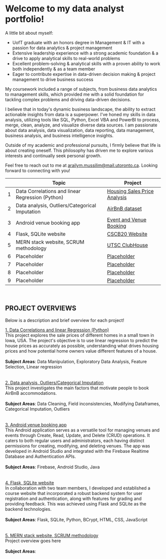 # Welcome to my data analyst portfolio!

A little bit about myself: 
- UofT graduate with an honors degree in Management & IT with a passion for data analytics & project management
- Extensive leadership experience with a strong academic foundation & a drive to apply analytical skills to real-world problems
- Excellent problem-solving & analytical skills with a proven ability to work both independently & as a team member
- Eager to contribute expertise in data-driven decision making & project management to drive business success

My coursework included a range of subjects, from business data analytics to management skills, which provided me with a solid foundation for tackling complex problems and driving data-driven decisions.  
  
I believe that in today's dynamic business landscape, the ability to extract actionable insights from data is a superpower. I've honed my skills in data analysis, utilizing tools like SQL, Python, Excel VBA and PowerBI to process, merge, clean, analyze, and visualize diverse data sources. I am passionate about data analysis, data visualization, data reporting, data management, business analysis, and business intelligence insights.  
  
Outside of my academic and professional pursuits, I firmly believe that life is about creating oneself. This philosophy has driven me to explore various interests and continually seek personal growth.  
  
Feel free to reach out to me at [arailym.mussilim@mail.utoronto.ca](mailto:arailym.mussilim@mail.utoronto.ca). Looking forward to connecting with you!


|        | Topic        | Project           |
| ------------- |-------------|-------------|
|1| Data Correlations and linear Regression (Python)    | [Housing Sales Price Analysis](https://arai-mn.github.io/DataCorrelations-LinearRegression/) |
|2| Data analysis, Outliers/Categorical Imputation      | [AirBnB dataset](https://arai-mn.github.io/AirBnB-dataAnalysis/) |
|3| Android venue booking app      | [Event and Venue Booking](https://arai-mn.github.io/CSCB07_venuebookingapp_Android/) |
|4| Flask, SQLite website      | [CSCB20 Website](https://arai-mn.github.io/cscb20/) |
|5| MERN stack website, SCRUM methodology      | [UTSC ClubHouse](https://arai-mn.github.io/cscb20/) |
|6| Placeholder      | [Placeholder](https://arai-mn.github.io/cscb20/) |
|7| Placeholder      | [Placeholder](https://arai-mn.github.io/cscb20/) |
|8| Placeholder      | [Placeholder](https://arai-mn.github.io/cscb20/) |
|9| Placeholder      | [Placeholder](https://arai-mn.github.io/cscb20/) |

<br />

## PROJECT OVERVIEWS
Below is a description and brief overview for each project!

[1. Data Correlations and linear Regression (Python)](https://arai-mn.github.io/DataCorrelations-LinearRegression/)<br />
This project explores the sale prices of different homes in a small town in Iowa, USA. The project's objective is to use linear regression to predict the house prices as accurately as possible, understanding what drives housing prices and how potential home owners value different features of a house. <br />
<br />
**Subject Areas**: Data Manipulation, Exploratory Data Analysis, Feature Selection, Linear regression <br />
<br />
<br />
[2. Data analysis, Outliers/Categorical Imputation ](https://arai-mn.github.io/AirBnB-dataAnalysis/)<br />
This project investigates the main factors that motivate people to book AirBnB accommodations. <br />
<br />
**Subject Areas**:  Data Cleaning, Field inconsistencies, Modifying Dataframes, Categorical Imputation, Outliers <br />
<br />
<br />
[3. Android venue booking app](https://arai-mn.github.io/CSCB07_venuebookingapp_Android/)<br />
This Android application serves as a versatile tool for managing venues and events through Create, Read, Update, and Delete (CRUD) operations. It caters to both regular users and administrators, each having distinct permissions for creating, modifying, and deleting venues. The app was developed in Android Studio and integrated with the Firebase Realtime Database and Authentication APIs.<br />
<br />
**Subject Areas**: Firebase, Android Studio, Java <br />
<br />
<br />
[4. Flask, SQLite website ](https://arai-mn.github.io/cscb20/)<br />
In collaboration with two team members, I developed and established a course website that incorporated a robust backend system for user registration and authentication, along with features for grading and providing feedback. This was achieved using Flask and SQLite as the backend technologies.<br />
<br />
**Subject Areas**:  Flask, SQLite, Python, BCrypt, HTML, CSS, JavaScript <br />
<br />
<br />
[5. MERN stack website, SCRUM methodology](https://arai-mn.github.io/cscb20/)<br />
Project overview goes here <br />
<br />
**Subject Areas**: <br />
<br />
<br />

